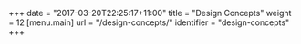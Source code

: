 +++
date = "2017-03-20T22:25:17+11:00"
title = "Design Concepts"
weight = 12
[menu.main]
  url = "/design-concepts/"
  identifier = "design-concepts"
+++